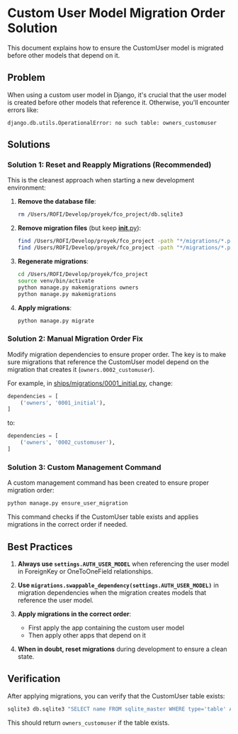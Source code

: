 # Custom User Model Migration Order Solution

This document explains how to ensure the CustomUser model is migrated before other models that depend on it.

## Problem

When using a custom user model in Django, it's crucial that the user model is created before other models that reference it. Otherwise, you'll encounter errors like:

```
django.db.utils.OperationalError: no such table: owners_customuser
```

## Solutions

### Solution 1: Reset and Reapply Migrations (Recommended)

This is the cleanest approach when starting a new development environment:

1. **Remove the database file**:

   ```bash
   rm /Users/ROFI/Develop/proyek/fco_project/db.sqlite3
   ```

2. **Remove migration files** (but keep [**init**.py](file:///Users/ROFI/Develop/proyek/fco_project/blockchain/__init__.py)):

   ```bash
   find /Users/ROFI/Develop/proyek/fco_project -path "*/migrations/*.py" -not -name "__init__.py" -delete
   find /Users/ROFI/Develop/proyek/fco_project -path "*/migrations/*.pyc" -delete
   ```

3. **Regenerate migrations**:

   ```bash
   cd /Users/ROFI/Develop/proyek/fco_project
   source venv/bin/activate
   python manage.py makemigrations owners
   python manage.py makemigrations
   ```

4. **Apply migrations**:
   ```bash
   python manage.py migrate
   ```

### Solution 2: Manual Migration Order Fix

Modify migration dependencies to ensure proper order. The key is to make sure migrations that reference the CustomUser model depend on the migration that creates it (`owners.0002_customuser`).

For example, in [ships/migrations/0001_initial.py](file:///Users/ROFI/Develop/proyek/fco_project/ships/migrations/0001_initial.py), change:

```python
dependencies = [
    ('owners', '0001_initial'),
]
```

to:

```python
dependencies = [
    ('owners', '0002_customuser'),
]
```

### Solution 3: Custom Management Command

A custom management command has been created to ensure proper migration order:

```bash
python manage.py ensure_user_migration
```

This command checks if the CustomUser table exists and applies migrations in the correct order if needed.

## Best Practices

1. **Always use `settings.AUTH_USER_MODEL`** when referencing the user model in ForeignKey or OneToOneField relationships.

2. **Use `migrations.swappable_dependency(settings.AUTH_USER_MODEL)`** in migration dependencies when the migration creates models that reference the user model.

3. **Apply migrations in the correct order**:

   - First apply the app containing the custom user model
   - Then apply other apps that depend on it

4. **When in doubt, reset migrations** during development to ensure a clean state.

## Verification

After applying migrations, you can verify that the CustomUser table exists:

```bash
sqlite3 db.sqlite3 "SELECT name FROM sqlite_master WHERE type='table' AND name='owners_customuser';"
```

This should return `owners_customuser` if the table exists.
